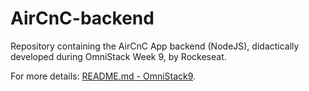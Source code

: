 # AirCnC-backend
Repository containing the AirCnC App backend (NodeJS), didactically developed during OmniStack Week 9, by Rockeseat.

For more details: [README.md - OmniStack9](https://github.com/Rocketseat/semana-omnistack-9/blob/master/README.md).
